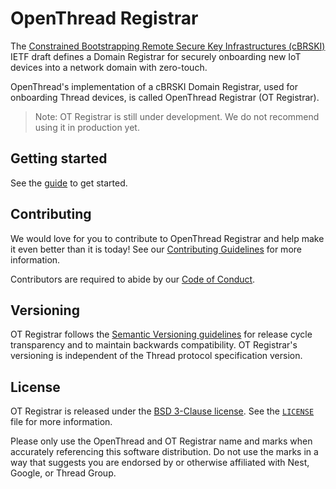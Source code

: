 # OpenThread Registrar

The [Constrained Bootstrapping Remote Secure Key Infrastructures (cBRSKI)](https://datatracker.ietf.org/doc/html/draft-ietf-anima-constrained-voucher) IETF draft defines a Domain Registrar for securely onboarding new IoT devices into a network domain with zero-touch.

OpenThread's implementation of a cBRSKI Domain Registrar, used for onboarding Thread devices, is called OpenThread Registrar (OT Registrar).

> Note: OT Registrar is still under development. We do not recommend using it in production yet.

## Getting started

See the [guide](GUIDE.md) to get started.

## Contributing

We would love for you to contribute to OpenThread Registrar and help make it even better than it is today! See our [Contributing Guidelines](CONTRIBUTING.md) for more information.

Contributors are required to abide by our [Code of Conduct](CODE_OF_CONDUCT.md).

## Versioning

OT Registrar follows the [Semantic Versioning guidelines](http://semver.org/) for release cycle transparency and to maintain backwards compatibility. OT Registrar's versioning is independent of the Thread protocol specification version.

## License

OT Registrar is released under the [BSD 3-Clause license](LICENSE). See the [`LICENSE`](LICENSE) file for more information.

Please only use the OpenThread and OT Registrar name and marks when accurately referencing this software distribution. Do not use the marks in a way that suggests you are endorsed by or otherwise affiliated with Nest, Google, or Thread Group.

